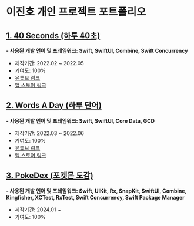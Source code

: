 # 이진호 개인 프로젝트 포트폴리오

## [1. 40 Seconds (하루 40초)](https://github.com/JinhoLee93/Portfolio/tree/main/40%20Seconds%20(%ED%95%98%EB%A3%A8%2040%EC%B4%88))
**- 사용된 개발 언어 및 프레임워크: Swift, SwiftUI, Combine, Swift Concurrency**
- 제작기간: 2022.02 ~ 2022.05
- 기여도: 100%
- [유튜브 링크](https://youtu.be/3eXYfnBKCjE)
- [앱 스토어 링크](https://apps.apple.com/kr/app/%ED%95%98%EB%A3%A8-40%EC%B4%88/id1612627349?l=en)

## [2. Words A Day (하루 단어)](https://github.com/JinhoLee93/Portfolio/tree/main/Words%20A%20Day%20(%ED%95%98%EB%A3%A8%20%EB%8B%A8%EC%96%B4))
**- 사용된 개발 언어 및 프레임워크: Swift, SwiftUI, Core Data, GCD**
- 제작기간: 2022.03 ~ 2022.06
- 기여도: 100%
- [유튜브 링크](https://www.youtube.com/watch?v=_vW-Z4ANM5A)
- [앱 스토어 링크](https://apps.apple.com/kr/app/%ED%95%98%EB%A3%A8-%EB%8B%A8%EC%96%B4/id6449736565?l=en)

## [3. PokeDex (포켓몬 도감)](https://github.com/JinhoLee93/Portfolio/tree/main/PokeDex%20(%ED%8F%AC%EC%BC%93%EB%AA%AC%20%EB%8F%84%EA%B0%90))
**- 사용된 개발 언어 및 프레임워크: Swift, UIKit, Rx, SnapKit, SwiftUI, Combine, Kingfisher, XCTest, RxTest, Swift Concurrency, Swift Package Manager**
- 제작기간: 2024.01 ~
- 기여도: 100%
